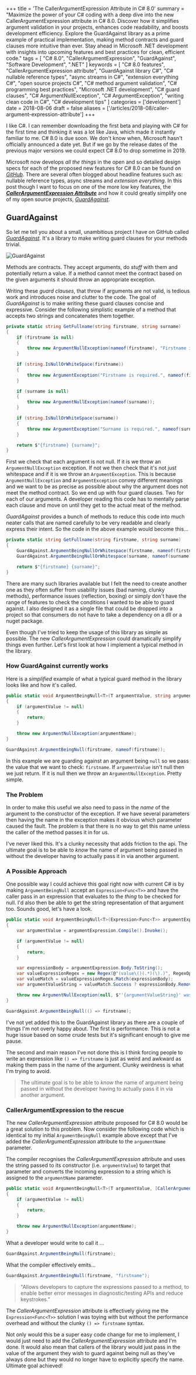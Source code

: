 +++
title = 'The CallerArgumentExpression Attribute in C# 8.0'
summary = "Maximize the power of your C# coding with a deep dive into the new CallerArgumentExpression attribute in C# 8.0. Discover how it simplifies argument validation in your projects, enhances code readability, and boosts development efficiency. Explore the GuardAgainst library as a prime example of practical implementation, making method contracts and guard clauses more intuitive than ever. Stay ahead in Microsoft .NET development with insights into upcoming features and best practices for clean, efficient code."
tags = [
    "C# 8.0",
    "CallerArgumentExpression",
    "GuardAgainst",
    "Software Development",
    ".NET"
]
keywords = [
    "C# 8.0 features",
    "CallerArgumentExpression attribute",
    "GuardAgainst library C#",
    "C# nullable reference types",
    "async streams in C#",
    "extension everything C#",
    "open source projects C#",
    "C# method argument validation",
    "C# programming best practices",
    "Microsoft .NET development",
    "C# guard clauses",
    "C# ArgumentNullException",
    "C# ArgumentException",
    "writing clean code in C#",
    "C# development tips"
]
categories = ['development']
date = 2018-08-06
draft = false
aliases = ['/articles/2018-08/caller-argument-expression-attribute']
+++

I like C#. I can remember downloading the first beta and playing with C# for the first time and thinking it was a lot like Java, which made it instantly familiar to me. C# 8.0 is due soon. We don't know when, Microsoft hasn't officially announced a date yet. But if we go by the release dates of the previous major versions we could expect C# 8.0 to drop sometime in 2019.

Microsoft now develops _all the things_ in the open and so detailed design specs for each of the proposed new features for C# 8.0 can be found on _[GitHub](https://github.com/dotnet/csharplang/tree/master/proposals)_. There are several often blogged about headline features such as: nullable reference types, async streams and _extension everything_. In this post though I want to focus on one of the more low key features, the [_**CallerArgumentExpression Attribute**_](https://github.com/dotnet/csharplang/blob/master/proposals/caller-argument-expression.md) and how it could greatly simplify one of my open source projects, _[GuardAgainst](https://github.com/pm7y/GuardAgainst)_.

## GuardAgainst

So let me tell you about a small, unambitious project I have on GitHub called _[GuardAgainst](https://github.com/pm7y/GuardAgainst)_. It's a library to make writing guard clauses for your methods trivial.

![GuardAgainst](./guardagainst.png)

Methods are contracts. They accept arguments, do _stuff_ with them and potentially return a value. If a method cannot meet the contract based on the given arguments it should throw an appropriate exception.

Writing these _guard clauses_, that throw if arguments are not valid, is tedious work and introduces noise and clutter to the code. The goal of _GuardAgainst_ is to make writing these guard clauses concise and expressive. Consider the following simplistic example of a method that accepts two strings and concatenates them together.

```csharp
private static string GetFullname(string firstname, string surname)
{
    if (firstname is null)
    {
        throw new ArgumentNullException(nameof(firstname), "Firstname is required.");
    }

    if (string.IsNullOrWhiteSpace(firstname))
    {
        throw new ArgumentException("Firstname is required.", nameof(firstname));
    }

    if (surname is null)
    {
        throw new ArgumentNullException(nameof(surname));
    }

    if (string.IsNullOrWhiteSpace(surname))
    {
        throw new ArgumentException("Surname is required.", nameof(surname));
    }

    return $"{firstname} {surname}";
}
```

First we check that each argument is not null. If it is we throw an `ArgumentNullException` exception. If not we then check that it's not just whitespace and if it is we throw an `ArgumentException`. This is because `ArgumentNullException` and `ArgumentException` convey different meanings and we want to be as precise as possible about why the argument does not meet the method contract. So we end up with four guard clauses. Two for each of our arguments. A developer reading this code has to mentally parse each clause and move on until they get to the actual meat of the method.

_GuardAgainst_ provides a bunch of methods to reduce this code into much neater calls that are named carefully to be very readable and clearly express their intent. So the code in the above example would become this...

```csharp
private static string GetFullname(string firstname, string surname)
{
    GuardAgainst.ArgumentBeingNullOrWhitespace(firstname, nameof(firstname), "Firstname is required.");
    GuardAgainst.ArgumentBeingNullOrWhitespace(surname, nameof(surname), "Surname is required.");

    return $"{firstname} {surname}";
}
```

There are many such libraries available but I felt the need to create another one as they often suffer from usability issues (bad naming, clunky methods), performance issues (reflection, boxing) or simply don't have the range of features to check the conditions I wanted to be able to guard against. I also designed it as a single file that could be dropped into a project so that consumers do not have to take a dependency on a dll or a nuget package.

Even though I've tried to keep the usage of this library as simple as possible. The new _CallerArgumentExpression_ could dramatically simplify things even further. Let's first look at how I implement a typical method in the library.

### How GuardAgainst currently works

Here is a _simplified_ example of what a typical guard method in the library looks like and how it's called.

```csharp
public static void ArgumentBeingNull<T>(T argumentValue, string argumentName = default(string)) where T : class
{
    if (argumentValue != null)
    {
        return;
    }

    throw new ArgumentNullException(argumentName);
}
```

```csharp
GuardAgainst.ArgumentBeingNull(firstname, nameof(firstname));
```

In this example we are guarding against an argument being `null` so we pass the value that we want to check: `firstname`. If `argumentValue` isn't null then we just return. If it is null then we throw an `ArgumentNullException`. Pretty simple.

### The Problem

In order to make this useful we also need to pass in the _name_ of the argument to the constructor of the exception. If we have several parameters then having the name in the exception makes it obvious which parameter caused the fault. The problem is that there is no way to get this name unless the caller of the method passes it in for us.

I've never liked this. It's a clunky necessity that adds friction to the api. The ultimate goal is to be able to _know_ the name of argument being passed in without the developer having to actually pass it in via another argument.

### A Possible Approach

One possible way I could achieve this goal right now with current C# is by making `ArgumentBeingNull` accept an `Expression<Func<T>>` and have the caller pass in an expression that evaluates to the _thing_ to be checked for null. I'd also then be able to get the string representation of that argument too. Sounds good, let's have a look.

```csharp
public static void ArgumentBeingNull<T>(Expression<Func<T>> argumentExpression) where T : class
{
    var argumentValue = argumentExpression.Compile().Invoke();

    if (argumentValue != null)
    {
        return;
    }

    var expressionBody = argumentExpression.Body.ToString();
    var valueExpressionRegex = new Regex(@"(value\()(.*)(\).)", RegexOptions.CultureInvariant);
    var valueMatch = valueExpressionRegex.Match(expressionBody);
    var argumentValueString = valueMatch.Success ? expressionBody.Remove(valueMatch.Value) : expressionBody;

    throw new ArgumentNullException(null, $"'{argumentValueString}' was null!");
}
```

```csharp
GuardAgainst.ArgumentBeingNull(() => firstname);
```

I've not yet added this to the GuardAgainst library as there are a couple of things I'm not overly happy about. The first is performance. This is not a huge issue based on some crude tests but it's significant enough to give me pause.

The second and main reason I've not done this is I think forcing people to write an expression like `() => firstname` is just as weird and awkward as making them pass in the name of the argument. Clunky weirdness is what I'm trying to avoid.

> The ultimate goal is to be able to _know_ the name of argument being passed in without the developer having to actually pass it in via another argument.

### CallerArgumentExpression to the rescue

The new _CallerArgumentExpression_ attribute proposed for C# 8.0 would be a great solution to this problem. Now consider the following code which is identical to my initial `ArgumentBeingNull` example above except that I've added the _CallerArgumentExpression_ attribute to the `argumentName` parameter.

The compiler recognises the _CallerArgumentExpression_ attribute and uses the string passed to its constructor (i.e. `argumentValue`) to target that parameter and converts the incoming expression to a string which is assigned to the `argumentName` parameter.

```csharp
public static void ArgumentBeingNull<T>(T argumentValue, [CallerArgumentExpression("argumentValue")] string argumentName = default(string)) where T : class
{
    if (argumentValue != null)
    {
        return;
    }

    throw new ArgumentNullException(argumentName);
}
```

What a developer would write to call it ...

```csharp
GuardAgainst.ArgumentBeingNull(firstname);
```

What the compiler effectively emits...

```csharp
GuardAgainst.ArgumentBeingNull(firstname, "firstname");
```

> "Allows developers to capture the expressions passed to a method, to enable better error messages in diagnostic/testing APIs and reduce keystrokes."

The _CallerArgumentExpression_ attribute is effectively giving me the `Expression<Func<T>>` solution I was toying with but without the performance overhead and without the clunky `() => firstname` syntax.

Not only would this be a super easy code change for me to implement, I would just need to add the _CallerArgumentExpression_ attribute and I'm done. It would also mean that callers of the library would just pass in the value of the argument they wish to guard against being null as they've always done but they would no longer have to explicitly specify the name. Ultimate goal achieved!
